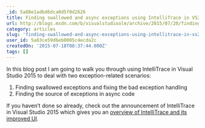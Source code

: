 ```yaml
---
_id: 5a88e1adbd6dca0d5f0d2626
title: Finding swallowed and async exceptions using IntelliTrace in VS2015
url: http://blogs.msdn.com/b/visualstudioalm/archive/2015/07/20/finding-swallowed-and-async-exceptions-using-intellitrace-in-vs2015.aspx
category: articles
slug: 'finding-swallowed-and-async-exceptions-using-intellitrace-in-vs2015'
user_id: 5a83ce59d6eb0005c4ecda2c
createdOn: '2015-07-18T08:37:44.000Z'
tags: []
---
```


In this blog post I am going to walk you through using IntelliTrace in Visual Studio 2015 to deal with two exception-related scenarios:
<ol>
	<li>Finding swallowed exceptions and fixing the bad exception handling</li>
	<li>Finding the source of exceptions in async code</li>
</ol>
If you haven’t done so already, check out the announcement of IntelliTrace in Visual Studio 2015 which gives you an <a href="http://blogs.msdn.com/b/visualstudioalm/archive/2015/01/16/intellitrace-in-visual-studio-ultimate-2015.aspx">overview of IntelliTrace and its improved UI</a>.
